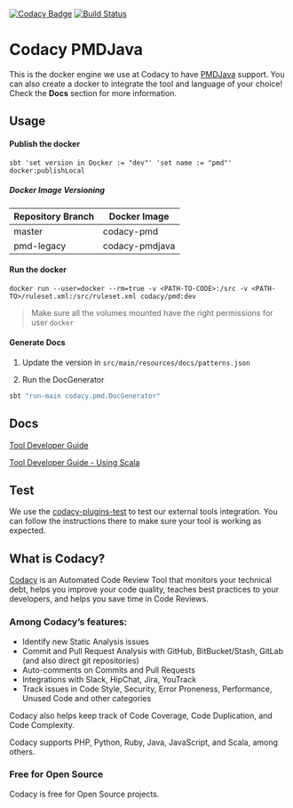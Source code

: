 [![Codacy Badge](https://api.codacy.com/project/badge/grade/d0f04e048bba4a01a7ef0166bf5b8d32)](https://www.codacy.com/app/Codacy/codacy-pmdjava)
[![Build Status](https://circleci.com/gh/codacy/codacy-pmdjava.svg?style=shield&circle-token=:circle-token)](https://circleci.com/gh/codacy/codacy-pmdjava)

# Codacy PMDJava

This is the docker engine we use at Codacy to have [PMDJava](https://pmd.github.io/) support.
You can also create a docker to integrate the tool and language of your choice!
Check the **Docs** section for more information.

## Usage

#### Publish the docker

```
sbt 'set version in Docker := "dev"' 'set name := "pmd"' docker:publishLocal
```

##### Docker Image Versioning

Repository Branch | Docker Image
--- | ---
master | codacy-pmd
pmd-legacy | codacy-pmdjava

#### Run the docker

```
docker run --user=docker --rm=true -v <PATH-TO-CODE>:/src -v <PATH-TO>/ruleset.xml:/src/ruleset.xml codacy/pmd:dev
```
> Make sure all the volumes mounted have the right permissions for user `docker`

#### Generate Docs

1. Update the version in `src/main/resources/docs/patterns.json`

2. Run the DocGenerator
```sh
sbt "run-main codacy.pmd.DocGenerator"
```

## Docs

[Tool Developer Guide](https://support.codacy.com/hc/en-us/articles/207994725-Tool-Developer-Guide)

[Tool Developer Guide - Using Scala](https://support.codacy.com/hc/en-us/articles/207280379-Tool-Developer-Guide-Using-Scala)

## Test

We use the [codacy-plugins-test](https://github.com/codacy/codacy-plugins-test) to test our external tools integration.
You can follow the instructions there to make sure your tool is working as expected.

## What is Codacy?

[Codacy](https://www.codacy.com/) is an Automated Code Review Tool that monitors your technical debt, helps you improve your code quality, teaches best practices to your developers, and helps you save time in Code Reviews.

### Among Codacy’s features:

 - Identify new Static Analysis issues
 - Commit and Pull Request Analysis with GitHub, BitBucket/Stash, GitLab (and also direct git repositories)
 - Auto-comments on Commits and Pull Requests
 - Integrations with Slack, HipChat, Jira, YouTrack
 - Track issues in Code Style, Security, Error Proneness, Performance, Unused Code and other categories

Codacy also helps keep track of Code Coverage, Code Duplication, and Code Complexity.

Codacy supports PHP, Python, Ruby, Java, JavaScript, and Scala, among others.

### Free for Open Source

Codacy is free for Open Source projects.
